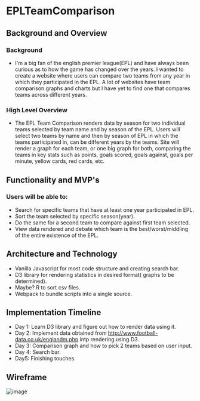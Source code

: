 # EPLTeamComparison

## Background and Overview

### Background
* I'm a big fan of the english premier league(EPL) and have always been curious as to how the game has changed over the years. I wanted to create a website where users can compare two teams from any year in which they participated in the EPL. A lot of websites have team comparison graphs and charts but I have yet to find one that compares teams across different years. 

### High Level Overview
* The EPL Team Comparison renders data by season for two individual teams selected by team name and by season of the EPL. Users will select two teams by name and then by season of EPL in which the teams participated in, can be different years by the teams. Site will render a graph for each team, or one big graph for both, comparing the teams in key stats such as points, goals scored, goals against, goals per minute, yellow cards, red cards, etc.

## Functionality and MVP's

### Users will be able to:
* Search for specific teams that have at least one year participated in EPL.
* Sort the team selected by specific season(year).
* Do the same for a second team to compare against first team selected.
* View data rendered and debate which team is the best/worst/middling of the entire existence of the EPL.

## Architecture and Technology
* Vanilla Javascript for most code structure and creating search bar.
* D3 library for rendering statistics in desired format( graphs to be determined).
* Maybe? R to sort csv files.
* Webpack to bundle scripts into a single source.

## Implementation Timeline
* Day 1: Learn D3 library and figure out how to render data using it.
* Day 2: Implement data obtained from http://www.football-data.co.uk/englandm.php intp rendering using D3.
* Day 3: Comparison graph and how to pick 2 teams based on user input.
* Day 4: Search bar.
* Day5: Finishing touches.

## Wireframe
![image](https://user-images.githubusercontent.com/76187584/113608538-b8dffa80-9618-11eb-9e26-1a4838b19f8d.png)
